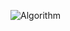 ![Algorithm](https://github.com/iperspazioinfinito/KeepCount/assets/137336543/70c4e2ca-6269-4b0e-a3c6-7f2b7084587f)

